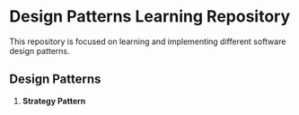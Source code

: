 # Design Patterns Learning Repository

This repository is focused on learning and implementing different software design patterns.

## Design Patterns

1. **Strategy Pattern**
